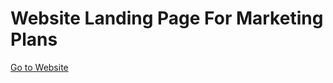 # Website Landing Page For Marketing Plans
[Go to Website](https://michaeltan99.github.io/marketingzen/)
